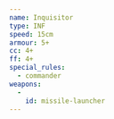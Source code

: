 ```yaml
---
name: Inquisitor
type: INF
speed: 15cm
armour: 5+
cc: 4+
ff: 4+
special_rules:
  - commander
weapons:
  -
    id: missile-launcher
---
```


